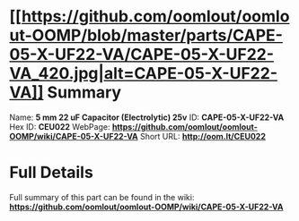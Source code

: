 
[[https://github.com/oomlout/oomlout-OOMP/blob/master/parts/CAPE-05-X-UF22-VA/CAPE-05-X-UF22-VA_420.jpg|alt=CAPE-05-X-UF22-VA]] 
Summary
=================

Name: __5 mm 22 uF Capacitor (Electrolytic) 25v__
ID: __CAPE-05-X-UF22-VA__
Hex ID: __CEU022__
WebPage: __https://github.com/oomlout/oomlout-OOMP/wiki/CAPE-05-X-UF22-VA__
Short URL: __http://oom.lt/CEU022__

Full Details
==========================
Full summary of this part can be found in the wiki:   
__https://github.com/oomlout/oomlout-OOMP/wiki/CAPE-05-X-UF22-VA__   

